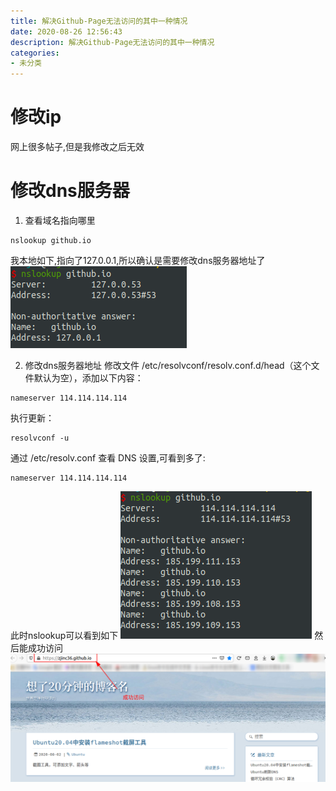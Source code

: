 ```yaml
---
title: 解决Github-Page无法访问的其中一种情况
date: 2020-08-26 12:56:43
description: 解决Github-Page无法访问的其中一种情况
categories:
- 未分类
---
```

#   修改ip
网上很多帖子,但是我修改之后无效

#   修改dns服务器
1.  查看域名指向哪里
```
nslookup github.io
```
我本地如下,指向了127.0.0.1,所以确认是需要修改dns服务器地址了
![](../images/2020/08/20200826130349.png)

2.  修改dns服务器地址
修改文件 /etc/resolvconf/resolv.conf.d/head（这个文件默认为空），添加以下内容：
```
nameserver 114.114.114.114
```

执行更新：
```
resolvconf -u
```
通过 /etc/resolv.conf 查看 DNS 设置,可看到多了:
```
nameserver 114.114.114.114
```
此时nslookup可以看到如下
![](../images/2020/08/20200826130600.png)
然后能成功访问
![](../images/2020/08/20200826130832.png)


